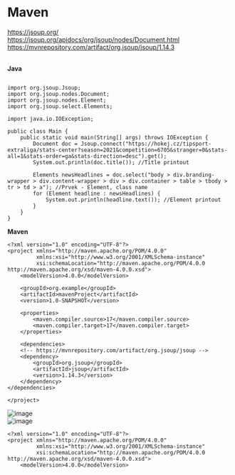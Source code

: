 # Maven

https://jsoup.org/<br>
https://jsoup.org/apidocs/org/jsoup/nodes/Document.html<br>
https://mvnrepository.com/artifact/org.jsoup/jsoup/1.14.3<br><br>

<b>Java</b>
```

import org.jsoup.Jsoup;
import org.jsoup.nodes.Document;
import org.jsoup.nodes.Element;
import org.jsoup.select.Elements;

import java.io.IOException;

public class Main {
    public static void main(String[] args) throws IOException {
        Document doc = Jsoup.connect("https://hokej.cz/tipsport-extraliga/stats-center?season=2021&competition=6705&stranger=0&stats-all=1&stats-order=ga&stats-direction=desc").get();
        System.out.println(doc.title()); //Title printout

        Elements newsHeadlines = doc.select("body > div.branding-wrapper > div.content-wrapper > div > div.container > table > tbody > tr > td > a"); //Prvek - Element, class name
        for (Element headline : newsHeadlines) {
            System.out.println(headline.text()); //Element printout
        }
    }
}

```
<b>Maven</b>
```
<?xml version="1.0" encoding="UTF-8"?>
<project xmlns="http://maven.apache.org/POM/4.0.0"
         xmlns:xsi="http://www.w3.org/2001/XMLSchema-instance"
         xsi:schemaLocation="http://maven.apache.org/POM/4.0.0 http://maven.apache.org/xsd/maven-4.0.0.xsd">
    <modelVersion>4.0.0</modelVersion>

    <groupId>org.example</groupId>
    <artifactId>mavenProject</artifactId>
    <version>1.0-SNAPSHOT</version>

    <properties>
        <maven.compiler.source>17</maven.compiler.source>
        <maven.compiler.target>17</maven.compiler.target>
    </properties>

    <dependencies>
    <!-- https://mvnrepository.com/artifact/org.jsoup/jsoup -->
    <dependency>
        <groupId>org.jsoup</groupId>
        <artifactId>jsoup</artifactId>
        <version>1.14.3</version>
    </dependency>
</dependencies>

</project>
```
![image](https://user-images.githubusercontent.com/90755554/149084552-7380c765-fb19-4701-9918-610c390da57a.png)<br>
![image](https://user-images.githubusercontent.com/90755554/149084968-41c57488-a91b-45da-ac77-b276f53af987.png)<br>

```
<?xml version="1.0" encoding="UTF-8"?>
<project xmlns="http://maven.apache.org/POM/4.0.0"
         xmlns:xsi="http://www.w3.org/2001/XMLSchema-instance"
         xsi:schemaLocation="http://maven.apache.org/POM/4.0.0 http://maven.apache.org/xsd/maven-4.0.0.xsd">
    <modelVersion>4.0.0</modelVersion>
```

